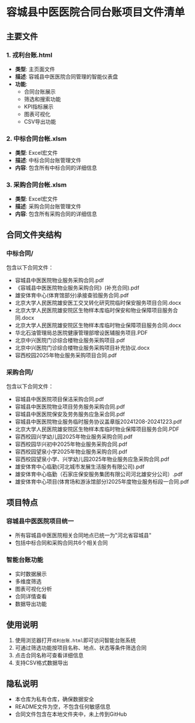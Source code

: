 # 容城县中医医院合同台账项目文件清单

## 主要文件

### 1. 戎利台账.html
- **类型**: 主页面文件
- **描述**: 容城县中医医院合同管理的智能仪表盘
- **功能**: 
  - 合同台账展示
  - 筛选和搜索功能
  - KPI指标展示
  - 图表可视化
  - CSV导出功能

### 2. 中标合同台帐.xlsm
- **类型**: Excel宏文件
- **描述**: 中标合同台账管理文件
- **内容**: 包含所有中标合同的详细信息

### 3. 采购合同台帐.xlsm
- **类型**: Excel宏文件
- **描述**: 采购合同台账管理文件
- **内容**: 包含所有采购合同的详细信息

## 合同文件夹结构

### 中标合同/
包含以下合同文件：
- 容城县中医医院物业服务采购合同.pdf
- 《容城县中医医院物业服务采购合同》(补充合同).pdf
- 雄安体育中心(体育馆部分)承接查验服务合同.pdf
- 北京大学人民医院雄安医工交叉转化研究院临时保安服务项目合同.docx
- 北京大学人民医院雄安院区生物样本库临时保安和物业保障项目服务合同.docx
- 北京大学人民医院雄安院区生物样本库临时物业保障项目服务合同.docx
- 华北石油管理局总医院健康管理部增设医辅服务项目.PDF
- 北京中兴医院门诊综合楼物业服务采购项目.pdf
- 北京中兴医院门诊综合楼物业服务采购项目补充协议.docx
- 容西校园2025年物业服务采购项目合同.pdf

### 采购合同/
包含以下合同文件：
- 容城县中医医院项目保洁采购合同.pdf
- 容城县中医医院物业项目劳务服务采购合同.pdf
- 容城县中医医院保安及劳务服务应急采合同.pdf
- 容城县中医医院物业服务临时服务协议盖章版20241208-20241223.pdf
- 北京大学人民医院雄安院区生物样本库临时物业保障项目服务合同.PDF
- 容西校园兴学幼儿园2025年物业服务采购合同.pdf
- 容西校园华兴初中2025年物业服务采购合同.pdf
- 容西校园望泉小学2025年物业服务采购合同.pdf
- 容西校园望泉小学、兴学幼儿园2025年物业服务应急采购合同.pdf
- 雄安体育中心临勤(河北城市发展生活服务有限公司).pdf
- 雄安体育中心临勤（石家庄保安服务集团有限公司河北雄安分公司）.pdf
- 雄安体育中心项目(体育场和游泳馆部分)2025年度物业服务标段一合同.pdf

## 项目特点

### 容城县中医医院项目统一
- 所有容城县中医医院相关合同地点已统一为"河北省容城县"
- 包括中标合同和采购合同共6个相关合同

### 智能台账功能
- 实时数据展示
- 多维度筛选
- 图表可视化分析
- 合同详情查看
- 数据导出功能

## 使用说明

1. 使用浏览器打开`戎利台账.html`即可访问智能台账系统
2. 可通过筛选功能按项目名称、地点、状态等条件筛选合同
3. 点击合同名称可查看详细信息
4. 支持CSV格式数据导出

## 隐私说明

- 本仓库为私有仓库，确保数据安全
- README文件为空，不包含任何敏感信息
- 合同文件包含在本地文件夹中，未上传到GitHub
